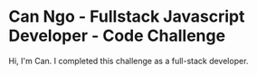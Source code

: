 # Can Ngo - Fullstack Javascript Developer - Code Challenge

Hi, I'm Can. I completed this challenge as a full-stack developer.
